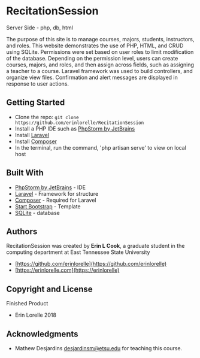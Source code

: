 # RecitationSession
Server Side - php, db, html

The purpose of this site is to manage courses, majors, students, instructors, and roles.  This website demonstrates the use of PHP, HTML, and CRUD using SQLite.  Permissions were set based on user roles to limit modification of the database.  Depending on the permission level, users can create courses, majors, and roles, and then assign across fields, such as assigning a teacher to a course.  Laravel framework was used to build controllers, and organize view files.  Confirmation and alert messages are displayed in response to user actions.

## Getting Started
* Clone the repo: `git clone https://github.com/erinlorelle/RecitationSession`
* Install a PHP IDE such as [PhpStorm by JetBrains](https://www.jetbrains.com/idea/)
* Install [Laravel](https://laravel.com/docs/5.7)
* Install [Composer](https://getcomposer.org/download/)
* In the terminal, run the command, 'php artisan serve' to view on local host
    
## Built With
* [PhpStorm by JetBrains](https://www.jetbrains.com/idea/) - IDE
* [Laravel](https://laravel.com/docs/5.7) - Framework for structure
* [Composer](https://getcomposer.org/download/) - Required for Laravel
* [Start Bootstrap](https://startbootstrap.com/) - Template
* [SQLite](https://www.sqlite.org/index.html) - database

## Authors
RecitationSession was created by **Erin L Cook**, a graduate student in the computing department at East Tennessee State University
* [https://github.com/erinlorelle](https://github.com/erinlorelle)
* [https://erinlorelle.com](https://erinlorelle)

## Copyright and License
Finished Product
* Erin Lorelle 2018

## Acknowledgments
* Mathew Desjardins desjardinsm@etsu.edu for teaching this course.  





